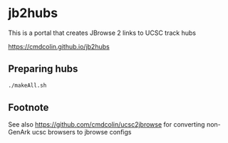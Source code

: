 # jb2hubs

This is a portal that creates JBrowse 2 links to UCSC track hubs

https://cmdcolin.github.io/jb2hubs

## Preparing hubs

```bash
./makeAll.sh
```

## Footnote

See also https://github.com/cmdcolin/ucsc2jbrowse for converting non-GenArk ucsc
browsers to jbrowse configs
